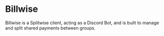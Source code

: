 # Billwise

Billwise is a Splitwise client, acting as a Discord Bot, and is built to manage and split shared payments between groups. 